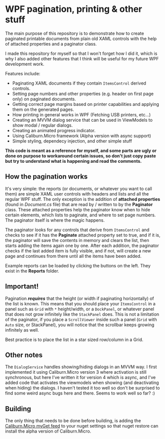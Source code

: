 # WPF pagination, printing & other stuff
The main purpose of this repository is to demonstrate how to create paginated printable documents from plain old XAML controls
with the help of attached properties and a paginator class.

I made this repository for myself so that I won't forget how I did it, which is why I also added other features that I think 
will be useful for my future WPF development work.

Features include:
* Paginating XAML documents if they contain `ItemsControl` derived controls.
* Setting page numbers and other properties (e.g. header on first page only) on paginated documents.
* Getting correct page margins based on printer capabilities and applying them on the generated pages.
* How printing in general works in WPF (Fetching USB printers, etc...)
* Creating an MVVM dialog service that can be used in ViewModels to show modal / regular dialogs.
* Creating an animated progress indicator.
* Using Caliburn.Micro framework (Alpha version with async support)
* Simple styling, dependecy injection, and other simple stuff

**This code is meant as a reference for myself, and some parts are ugly or done on purpose to workaround certain issues, so
don't just copy paste but try to understand what is happening and read the comments.**

## How the pagination works
It's very simple: the reports (or documents, or whatever you want to call them) are simple XAML user controls with headers and
lists and all the regular WPF stuff. The only exception is the addition of **attached properties** (found in *Document.cs* file)
that are read by / written to by the **Paginator** class. These attached properties help the paginator know when to hide certain
elements, which lists to paginate, and where to set page numbers. The paginator itself is where the magic happens.

The paginator looks for any controls that derive from `ItemsControl` and checks to see if it has the **Paginate** attached 
property set to true, and if it is, the paginator will save the contents in memory and clears the list, then starts adding the 
items again one by one. After each addition, the paginator checks if the last added item is fully visible, and if not, will 
create a new page and continues from there until all the items have been added.

Example reports can be loaded by clicking the buttons on the left. They exist in the **Reports** folder.

## Important!
Pagination _**requires**_ that the height (or width if paginating horizontally) of the list is known. This means that you should
place your `ItemsControl` in a panel such as `Grid` with `*` height/width, or a `DockPanel`, or whatever panel that does not 
grow infinitely like the `StackPanel` does. This is not a limitation of the paginator, if you place a `ScrollViewer` inside 
such a panel (`Grid` with `Auto` size, or StackPanel), you will notice that the scrollbar keeps growing infinitely as well.

Best practice is to place the list in a star sized row/column in a Grid.

## Other notes
The `DialogService` handles showing/hiding dialogs in an MVVM way. I first implemented it using Caliburn.Micro version 3 where
activation is still synchronous, but here I've written it for version 4 which is async, and I've added code that activates the
viewmodels when showing (and deactivating when hiding) the dialogs. I haven't tested it too well so don't be surprised to find
some weird async bugs here and there. Seems to work well so far? :)

## Building
The only thing that needs to be done before building, is adding the [Caliburn.Micro myGet feed](https://www.myget.org/feed/caliburn-micro-builds/package/nuget/Caliburn.Micro) to your nuget settings so that nuget restore can install the alpha version of Caliburn.Micro.
